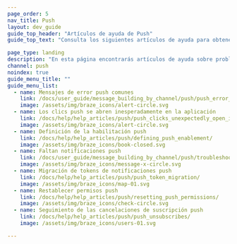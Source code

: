 ```yaml
---
page_order: 5
nav_title: Push
layout: dev_guide
guide_top_header: "Artículos de ayuda de Push"
guide_top_text: "Consulta los siguientes artículos de ayuda para obtener ayuda con la solución de problemas comunes con los mensajes push."

page_type: landing
description: "En esta página encontrarás artículos de ayuda sobre problemas comunes con los mensajes push."
channel: push
noindex: true
guide_menu_title: ""
guide_menu_list:
  - name: Mensajes de error push comunes
    link: /docs/user_guide/message_building_by_channel/push/push_error_codes/
    image: /assets/img/braze_icons/alert-circle.svg
  - name: Los clics push se abren inesperadamente en la aplicación
    link: /docs/help/help_articles/push/push_clicks_unexpectedly_open_in_app/
    image: /assets/img/braze_icons/alert-circle.svg
  - name: Definición de la habilitación push
    link: /docs/help/help_articles/push/defining_push_enablement/
    image: /assets/img/braze_icons/book-closed.svg
  - name: Faltan notificaciones push
    link: /docs/user_guide/message_building_by_channel/push/troubleshooting/
    image: /assets/img/braze_icons/message-x-circle.svg
  - name: Migración de tokens de notificaciones push
    link: /docs/help/help_articles/push/push_token_migration/
    image: /assets/img/braze_icons/map-01.svg
  - name: Restablecer permisos push
    link: /docs/help/help_articles/push/resetting_push_permissions/
    image: /assets/img/braze_icons/check-circle.svg
  - name: Seguimiento de las cancelaciones de suscripción push
    link: /docs/help/help_articles/push/push_unsubscribes/
    image: /assets/img/braze_icons/users-01.svg

---
```

